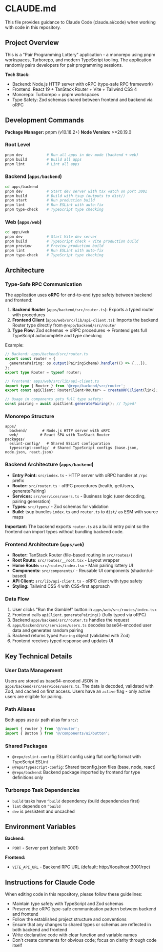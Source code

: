 # CLAUDE.md

This file provides guidance to Claude Code (claude.ai/code) when working with code in this repository.

## Project Overview

This is a "Pair Programming Lottery" application - a monorepo using pnpm workspaces, Turborepo, and modern TypeScript tooling. The application randomly pairs developers for pair programming sessions.

**Tech Stack:**
- Backend: Node.js HTTP server with oRPC (type-safe RPC framework)
- Frontend: React 19 + TanStack Router + Vite + Tailwind CSS 4
- Monorepo: Turborepo + pnpm workspaces
- Type Safety: Zod schemas shared between frontend and backend via oRPC

## Development Commands

**Package Manager:** pnpm (v10.18.2+)
**Node Version:** >=20.19.0

### Root Level
```bash
pnpm dev           # Run all apps in dev mode (backend + web)
pnpm build         # Build all apps
pnpm lint          # Lint all apps
```

### Backend (`apps/backend`)
```bash
cd apps/backend
pnpm dev           # Start dev server with tsx watch on port 3001
pnpm build         # Build with tsup (outputs to dist/)
pnpm start         # Run production build
pnpm lint          # Run ESLint with auto-fix
pnpm type-check    # TypeScript type checking
```

### Web (`apps/web`)
```bash
cd apps/web
pnpm dev           # Start Vite dev server
pnpm build         # TypeScript check + Vite production build
pnpm preview       # Preview production build
pnpm lint          # Run ESLint with auto-fix
pnpm type-check    # TypeScript type checking
```

## Architecture

### Type-Safe RPC Communication

The application uses **oRPC** for end-to-end type safety between backend and frontend:

1. **Backend Router** (`apps/backend/src/router.ts`): Exports a typed router with procedures
2. **Frontend Client** (`apps/web/src/lib/api-client.ts`): Imports the backend Router type directly from `@repo/backend/src/router`
3. **Type Flow**: Zod schemas → oRPC procedures → Frontend gets full TypeScript autocomplete and type checking

Example:
```typescript
// Backend: apps/backend/src/router.ts
export const router = {
  generatePairing: os.output(PairingSchema).handler(() => {...}),
};
export type Router = typeof router;

// Frontend: apps/web/src/lib/api-client.ts
import type { Router } from '@repo/backend/src/router';
export const apiClient: RouterClient<Router> = createORPCClient(link);

// Usage in components gets full type safety:
const pairing = await apiClient.generatePairing(); // Typed!
```

### Monorepo Structure

```
apps/
  backend/       # Node.js HTTP server with oRPC
  web/          # React SPA with TanStack Router
packages/
  eslint-config/   # Shared ESLint configuration
  typescript-config/  # Shared TypeScript configs (base.json, node.json, react.json)
```

### Backend Architecture (`apps/backend`)

- **Entry Point:** `src/index.ts` - HTTP server with oRPC handler at `/rpc` prefix
- **Router:** `src/router.ts` - oRPC procedures (health, getUsers, generatePairing)
- **Services:** `src/services/users.ts` - Business logic (user decoding, pairing generation)
- **Types:** `src/types/` - Zod schemas for validation
- **Build:** tsup bundles `index.ts` and `router.ts` to `dist/` as ESM with source maps

**Important:** The backend exports `router.ts` as a build entry point so the frontend can import types without bundling backend code.

### Frontend Architecture (`apps/web`)

- **Router:** TanStack Router (file-based routing in `src/routes/`)
- **Root Route:** `src/routes/__root.tsx` - Layout wrapper
- **Home Route:** `src/routes/index.tsx` - Main pairing lottery UI
- **Components:** `src/components/` - Reusable UI components (shadcn/ui-based)
- **API Client:** `src/lib/api-client.ts` - oRPC client with type safety
- **Styling:** Tailwind CSS 4 with CSS-first approach

### Data Flow

1. User clicks "Run the Gamble!" button in `apps/web/src/routes/index.tsx`
2. Frontend calls `apiClient.generatePairing()` (fully typed via oRPC)
3. Backend `apps/backend/src/router.ts` handles the request
4. `apps/backend/src/services/users.ts` decodes base64-encoded user data and generates random pairing
5. Backend returns typed `Pairing` object (validated with Zod)
6. Frontend receives typed response and updates UI

## Key Technical Details

### User Data Management
Users are stored as base64-encoded JSON in `apps/backend/src/services/users.ts`. The data is decoded, validated with Zod, and cached on first access. Users have an `active` flag - only active users are eligible for pairing.

### Path Aliases
Both apps use `@/` path alias for `src/`:
```typescript
import { router } from '@/router';
import { Button } from '@/components/ui/button';
```

### Shared Packages
- `@repo/eslint-config`: ESLint config using flat config format with TypeScript ESLint
- `@repo/typescript-config`: Shared tsconfig.json files (base, node, react)
- `@repo/backend`: Backend package imported by frontend for type definitions only

### Turborepo Task Dependencies
- `build` tasks have `^build` dependency (build dependencies first)
- `lint` depends on `^build`
- `dev` is persistent and uncached

## Environment Variables

**Backend:**
- `PORT` - Server port (default: 3001)

**Frontend:**
- `VITE_API_URL` - Backend RPC URL (default: http://localhost:3001/rpc)

## Instructions for Claude Code

When editing code in this repository, please follow these guidelines:
- Maintain type safety with TypeScript and Zod schemas
- Preserve the oRPC type-safe communication pattern between backend and frontend
- Follow the established project structure and conventions
- Ensure that any changes to shared types or schemas are reflected in both backend and frontend
- Write declarative code with clear function and variable names
- Don't create comments for obvious code; focus on clarity through code itself
